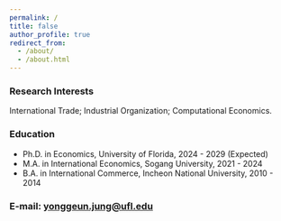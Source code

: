 ```yaml
---
permalink: /
title: false
author_profile: true
redirect_from: 
  - /about/
  - /about.html
---
```


### Research Interests
International Trade; Industrial Organization; Computational Economics.

### Education
- Ph.D. in Economics, University of Florida, 2024 - 2029 (Expected)
- M.A. in International Economics, Sogang University, 2021 - 2024
- B.A. in International Commerce, Incheon National University, 2010 - 2014

### E-mail: [yonggeun.jung@ufl.edu](mailto:yonggeun.jung@ufl.edu)